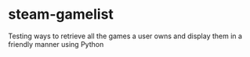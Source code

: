# steam-gamelist
Testing ways to retrieve all the games a user owns and display them in a friendly manner using Python
